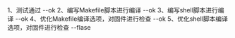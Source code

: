 1、测试通过  --ok
2、编写Makefile脚本进行编译  --ok
3、编写shell脚本进行编译  --ok
4、优化Makefile编译选项，对固件进行检查 --ok
5、优化shell脚本编译选项，对固件进行检查 --flase



